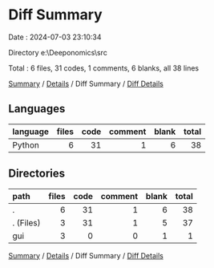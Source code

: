 # Diff Summary

Date : 2024-07-03 23:10:34

Directory e:\\Deeponomics\\src

Total : 6 files,  31 codes, 1 comments, 6 blanks, all 38 lines

[Summary](results.md) / [Details](details.md) / Diff Summary / [Diff Details](diff-details.md)

## Languages
| language | files | code | comment | blank | total |
| :--- | ---: | ---: | ---: | ---: | ---: |
| Python | 6 | 31 | 1 | 6 | 38 |

## Directories
| path | files | code | comment | blank | total |
| :--- | ---: | ---: | ---: | ---: | ---: |
| . | 6 | 31 | 1 | 6 | 38 |
| . (Files) | 3 | 31 | 1 | 5 | 37 |
| gui | 3 | 0 | 0 | 1 | 1 |

[Summary](results.md) / [Details](details.md) / Diff Summary / [Diff Details](diff-details.md)